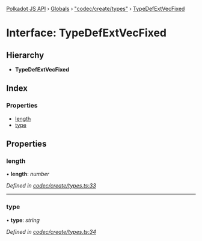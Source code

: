 [Polkadot JS API](../README.md) › [Globals](../globals.md) › ["codec/create/types"](../modules/_codec_create_types_.md) › [TypeDefExtVecFixed](_codec_create_types_.typedefextvecfixed.md)

# Interface: TypeDefExtVecFixed

## Hierarchy

* **TypeDefExtVecFixed**

## Index

### Properties

* [length](_codec_create_types_.typedefextvecfixed.md#length)
* [type](_codec_create_types_.typedefextvecfixed.md#type)

## Properties

###  length

• **length**: *number*

*Defined in [codec/create/types.ts:33](https://github.com/polkadot-js/api/blob/8b1a7a8584/packages/types/src/codec/create/types.ts#L33)*

___

###  type

• **type**: *string*

*Defined in [codec/create/types.ts:34](https://github.com/polkadot-js/api/blob/8b1a7a8584/packages/types/src/codec/create/types.ts#L34)*
